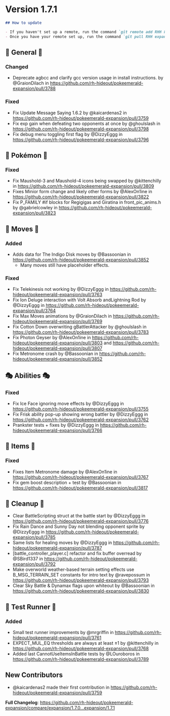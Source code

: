 # Version 1.7.1

```md
## How to update

- If you haven't set up a remote, run the command `git remote add RHH https://github.com/rh-hideout/pokeemerald-expansion`.
- Once you have your remote set up, run the command `git pull RHH expansion/1.7.1`.
```

## 🧬 General 🧬

### Changed

- Deprecate agbcc and clarify gcc version usage in install instructions. by @GraionDilach in https://github.com/rh-hideout/pokeemerald-expansion/pull/3788

### Fixed

- Fix Update Message Saying 1.6.2 by @kaicardenas2 in https://github.com/rh-hideout/pokeemerald-expansion/pull/3759
- Fix exp gain when defeating two opponents at once by @ghoulslash in https://github.com/rh-hideout/pokeemerald-expansion/pull/3798
- Fix debug menu toggling first flag by @DizzyEggg in https://github.com/rh-hideout/pokeemerald-expansion/pull/3796

## 🐉 Pokémon 🐉

### Fixed

- Fix Maushold-3 and Maushold-4 icons being swapped by @kittenchilly in https://github.com/rh-hideout/pokeemerald-expansion/pull/3809
- Fixes Minior form change and likely other forms by @AlexOn1ine in https://github.com/rh-hideout/pokeemerald-expansion/pull/3822
- Fix P_FAMILY #if blocks for Regigigas and Giratina in front_pic_anims.h by @gabrielcowley in https://github.com/rh-hideout/pokeemerald-expansion/pull/3823

## 🤹 Moves 🤹

### Added

- Adds data for The Indigo Disk moves by @Bassoonian in https://github.com/rh-hideout/pokeemerald-expansion/pull/3852
  - Many moves still have placeholder effects.

### Fixed

- Fix Telekinesis not working by @DizzyEggg in https://github.com/rh-hideout/pokeemerald-expansion/pull/3763
- Fix Ion Deluge interaction with Volt Absorb andLightning Rod by @DizzyEggg in https://github.com/rh-hideout/pokeemerald-expansion/pull/3764
- Fix Max Moves animations by @GraionDilach in https://github.com/rh-hideout/pokeemerald-expansion/pull/3769
- Fix Cotton Down overwriting gBattlerAttacker by @ghoulslash in https://github.com/rh-hideout/pokeemerald-expansion/pull/3783
- Fix Photon Geyser by @AlexOn1ine in https://github.com/rh-hideout/pokeemerald-expansion/pull/3803 and https://github.com/rh-hideout/pokeemerald-expansion/pull/3807
- Fix Metronome crash by @Bassoonian in https://github.com/rh-hideout/pokeemerald-expansion/pull/3852

## 🎭 Abilities 🎭

### Fixed

- Fix Ice Face ignoring move effects by @DizzyEggg in https://github.com/rh-hideout/pokeemerald-expansion/pull/3755
- Fix Frisk ability pop-up showing wrong battler by @DizzyEggg in https://github.com/rh-hideout/pokeemerald-expansion/pull/3762
- Prankster tests + fixes by @DizzyEggg in https://github.com/rh-hideout/pokeemerald-expansion/pull/3766

## 🧶 Items 🧶

### Fixed

- Fixes Item Metronome damage by @AlexOn1ine in https://github.com/rh-hideout/pokeemerald-expansion/pull/3767
- Fix gem boost description + test by @Bassoonian in https://github.com/rh-hideout/pokeemerald-expansion/pull/3817

## 🧹 Cleanup 🧹

- Clear BattleScripting struct at the battle start by @DizzyEggg in https://github.com/rh-hideout/pokeemerald-expansion/pull/3776
- Fix Rain Dance and Sunny Day not blending opponent sprite by @DizzyEggg in https://github.com/rh-hideout/pokeemerald-expansion/pull/3785
- Same lists for healing moves by @DizzyEggg in https://github.com/rh-hideout/pokeemerald-expansion/pull/3787
- [battle_controller_player.c] refactor and fix buffer overread by @SBird1337 in https://github.com/rh-hideout/pokeemerald-expansion/pull/3792
- Make overworld weather-based terrain setting effects use B_MSG_TERRAIN_SET constants for intro text by @ravepossum in https://github.com/rh-hideout/pokeemerald-expansion/pull/3793
- Clear Sky Battle & Dynamax flags upon whiteout by @Bassoonian in https://github.com/rh-hideout/pokeemerald-expansion/pull/3830

## 🧪 Test Runner 🧪

### Added

- Small test runner improvements by @mrgriffin in https://github.com/rh-hideout/pokeemerald-expansion/pull/3761
- EXPECT_MUL_EQ thresholds are always at least ±1 by @kittenchilly in https://github.com/rh-hideout/pokeemerald-expansion/pull/3768
- Added last CannotUseItemsInBattle tests by @LOuroboros in https://github.com/rh-hideout/pokeemerald-expansion/pull/3789

## New Contributors

- @kaicardenas2 made their first contribution in https://github.com/rh-hideout/pokeemerald-expansion/pull/3759

**Full Changelog**: https://github.com/rh-hideout/pokeemerald-expansion/compare/expansion/1.7.0...expansion/1.7.1
